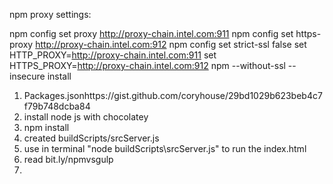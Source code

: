 npm proxy settings:

npm config set proxy http://proxy-chain.intel.com:911
npm config set https-proxy http://proxy-chain.intel.com:912
npm config set strict-ssl false
set HTTP_PROXY=http://proxy-chain.intel.com:911
set HTTPS_PROXY=http://proxy-chain.intel.com:912
npm --without-ssl --insecure install



1. Packages.jsonhttps://gist.github.com/coryhouse/29bd1029b623beb4c7f79b748dcba84
2. install node js with chocolatey
3. npm install
4. created buildScripts/srcServer.js
5. use in terminal "node buildScripts\srcServer.js" to run the index.html
6. read bit.ly/npmvsgulp
7.
